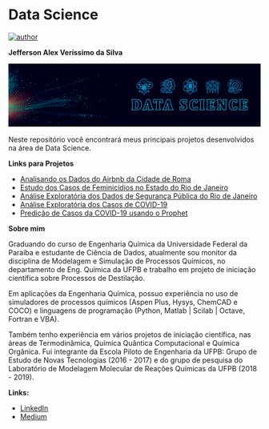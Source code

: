 # Data Science

[![author](https://img.shields.io/badge/author-Jefferson_Veríssimo-black.svg)](https://www.linkedin.com/in/jefferson-veríssimo-963094177/) 

**Jefferson Alex Veríssimo da Silva**

<p align="center">
  <img src="Background.png" >
</p>

Neste repositório você encontrará meus principais projetos desenvolvidos na área de Data Science.

**Links para Projetos**

* [Analisando os Dados do Airbnb da Cidade de Roma](https://bit.ly/37uHy9v)
* [Estudo dos Casos de Feminicídios no Estado do Rio de Janeiro](https://bit.ly/32fu5l1)
* [Análise Exploratória dos Dados de Segurança Pública do Rio de Janeiro](https://bit.ly/2J7PHH3)
* [Análise Exploratória dos Casos de COVID-19](https://bit.ly/3bFOJOK)
* [Predição de Casos da COVID-19 usando o Prophet](https://bit.ly/39CrJ1o)

**Sobre mim**

Graduando do curso de Engenharia Química da Universidade Federal da Paraíba e estudante de Ciência de Dados, atualmente sou monitor da disciplina de Modelagem e Simulação de Processos Químicos, no departamento de Eng. Química da UFPB e trabalho em projeto de iniciação científica sobre Processos de Destilação.

Em aplicações da Engenharia Química, possuo experiência no uso de simuladores de processos químicos (Aspen Plus, Hysys, ChemCAD e COCO) e linguagens de programação (Python, Matlab | Scilab | Octave, Fortran e VBA).

Também tenho experiência em vários projetos de iniciação científica, nas áreas de Termodinâmica, Química Quântica Computacional e Química Orgânica. Fui integrante da Escola Piloto de Engenharia da UFPB: Grupo de Estudo de Novas Tecnologias (2016 - 2017) e do grupo de pesquisa do Laboratório de Modelagem Molecular de Reações Químicas da UFPB (2018 - 2019).


**Links:**
* [LinkedIn](https://www.linkedin.com/in/jefferson-veríssimo-963094177/)
* [Medium](https://medium.com/@jeffersonverissimo_)

